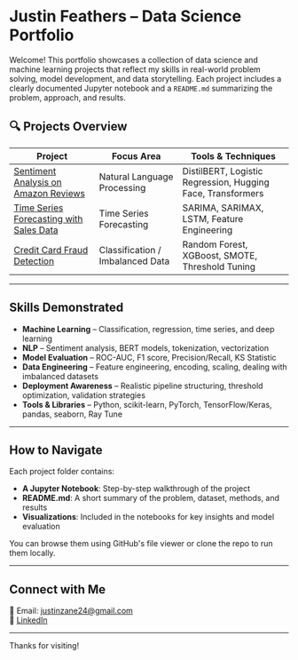 # Justin Feathers – Data Science Portfolio

Welcome! This portfolio showcases a collection of data science and machine learning projects that reflect my skills in real-world problem solving, model development, and data storytelling. Each project includes a clearly documented Jupyter notebook and a `README.md` summarizing the problem, approach, and results.

## 🔍 Projects Overview

| Project | Focus Area | Tools & Techniques |
|--------|------------|--------------------|
| [Sentiment Analysis on Amazon Reviews](./Sentiment%20Analysis%20on%20Amazon%20Product%20Reviews) | Natural Language Processing | DistilBERT, Logistic Regression, Hugging Face, Transformers |
| [Time Series Forecasting with Sales Data](./Time%20Series%20Forecasting%20with%20Sales%20Data) | Time Series Forecasting | SARIMA, SARIMAX, LSTM, Feature Engineering |
| [Credit Card Fraud Detection](./Credit%20Card%20Fraud%20Detection) | Classification / Imbalanced Data | Random Forest, XGBoost, SMOTE, Threshold Tuning |

---

## Skills Demonstrated

- **Machine Learning** – Classification, regression, time series, and deep learning
- **NLP** – Sentiment analysis, BERT models, tokenization, vectorization
- **Model Evaluation** – ROC-AUC, F1 score, Precision/Recall, KS Statistic
- **Data Engineering** – Feature engineering, encoding, scaling, dealing with imbalanced datasets
- **Deployment Awareness** – Realistic pipeline structuring, threshold optimization, validation strategies
- **Tools & Libraries** – Python, scikit-learn, PyTorch, TensorFlow/Keras, pandas, seaborn, Ray Tune

---

## How to Navigate

Each project folder contains:

- **A Jupyter Notebook**: Step-by-step walkthrough of the project
- **README.md**: A short summary of the problem, dataset, methods, and results  
- **Visualizations**: Included in the notebooks for key insights and model evaluation  

You can browse them using GitHub's file viewer or clone the repo to run them locally.

---

## Connect with Me

📧 Email: [justinzane24@gmail.com](mailto:justinzane24@gmail.com)  
💼 [LinkedIn](https://www.linkedin.com/in/justin-feathers/)  

---

Thanks for visiting!
